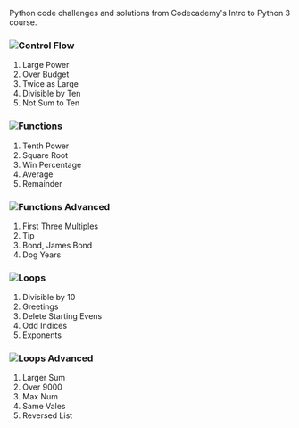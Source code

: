 Python code challenges and solutions from Codecademy's Intro to Python 3 course.

### ![Control Flow](https://www.codecademy.com/courses/learn-python-3/articles/python-code-challenges-control-flow)
1. Large Power
2. Over Budget
3. Twice as Large
4. Divisible by Ten
5. Not Sum to Ten
### ![Functions](https://www.codecademy.com/courses/learn-python-3/articles/python-code-challenges-functions)
1. Tenth Power
2. Square Root
3. Win Percentage
4. Average
5. Remainder
### ![Functions Advanced](https://www.codecademy.com/courses/learn-python-3/articles/advanced-python-code-challenges-functions)
1. First Three Multiples
2. Tip
3. Bond, James Bond
4. Dog Years
### ![Loops](https://www.codecademy.com/courses/learn-python-3/articles/python-code-challenges-loops)
1. Divisible by 10
2. Greetings
3. Delete Starting Evens
4. Odd Indices
5. Exponents

### ![Loops Advanced](https://www.codecademy.com/courses/learn-python-3/articles/advanced-python-code-challenges-loops)
1. Larger Sum
2. Over 9000
3. Max Num
4. Same Vales
5. Reversed List